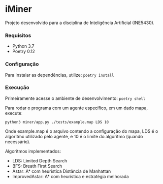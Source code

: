 # iMiner

Projeto desenvolvido para a disciplina de Inteligência Artificial (INE5430).

### Requisitos
- Python 3.7
- Poetry 0.12

### Configuração
Para instalar as dependências, utilize:
`poetry install`

### Execução
Primeiramente acesse o ambiente de desenvolvimento:
`poetry shell`

Para rodar o programa com um agente específico, em um dado mapa, execute:

```python3 miner/app.py ./tests/example.map LDS 10```

Onde example.map é o arquivo contendo a configuração do mapa, LDS é o algoritmo utilizado pelo agente, e 10 é o limite do algoritmo (quando necessário).

Algoritmos implementados:
- LDS: Limited Depth Search
- BFS: Breath First Search
- Astar: A* com heurística Distância de Manhattan
- ImprovedAstar: A* com heurística e estratégia melhorada


